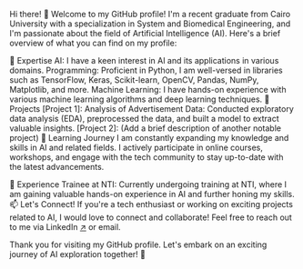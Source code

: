 Hi there! 👋
Welcome to my GitHub profile! I'm a recent graduate from Cairo University with a specialization in System and Biomedical Engineering, and I'm passionate about the field of Artificial Intelligence (AI). Here's a brief overview of what you can find on my profile:

🔬 Expertise
AI: I have a keen interest in AI and its applications in various domains.
Programming: Proficient in Python, I am well-versed in libraries such as TensorFlow, Keras, Scikit-learn, OpenCV, Pandas, NumPy, Matplotlib, and more.
Machine Learning: I have hands-on experience with various machine learning algorithms and deep learning techniques.
🚀 Projects
[Project 1]: Analysis of Advertisement Data: Conducted exploratory data analysis (EDA), preprocessed the data, and built a model to extract valuable insights.
[Project 2]: (Add a brief description of another notable project)
🌱 Learning Journey
I am constantly expanding my knowledge and skills in AI and related fields. I actively participate in online courses, workshops, and engage with the tech community to stay up-to-date with the latest advancements.

💼 Experience
Trainee at NTI: Currently undergoing training at NTI, where I am gaining valuable hands-on experience in AI and further honing my skills.
📫 Let's Connect!
If you're a tech enthusiast or working on exciting projects related to AI, I would love to connect and collaborate! Feel free to reach out to me via LinkedIn [↗](www.linkedin.com/in/doaa-salah-215a7a209) or email.

Thank you for visiting my GitHub profile. Let's embark on an exciting journey of AI exploration together! 🤖


